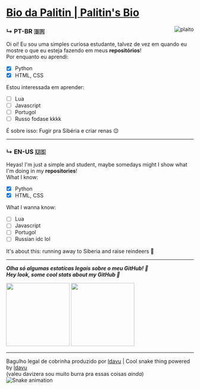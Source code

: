 # [Bio da Palitin | Palitin's Bio]("https://github.com/Palitin")
<div>
    <img align="right" alt="plaito" src="https://cdn.discordapp.com/emojis/859088644942069790.gif?v=1">
</div>

### ↳ PT-BR  🇧🇷
Oi oi! Eu sou uma simples curiosa estudante, talvez de vez em quando eu mostre o que eu esteja fazendo em meus **repositórios**!  
Por enquanto eu aprendi:
 - [x] Python
 - [x] HTML, CSS  

Estou interessada em aprender:
 - [ ] Lua
 - [ ] Javascript
 - [ ] Portugol
 - [ ] Russo fodase kkkk

É sobre isso: Fugir pra Sibéria e criar renas 😌

---

### ↳ EN-US  🇺🇸
Heyas! I'm just a simple and student, maybe somedays might I show what I'm doing in my **repositories**!  
What I know:
 - [x] Python
 - [x] HTML, CSS

What I wanna know:
 - [ ] Lua
 - [ ] Javascript
 - [ ] Portugol
 - [ ] Russian idc lol

It's about this: running away to Siberia and raise reindeers 🛐

---

***Olha só algumas estatícas legais sobre o meu GitHub! :eyes:***  
***Hey look, some cool stats about my GitHub 👀***

<div>
  <img height="170em" src="https://github-readme-stats.vercel.app/api/top-langs/?username=Palitin&layout=compact&langs_count=7&theme=cobalt"/>
  <img height="170em" src="https://github-readme-stats.vercel.app/api?username=Palitin&show_icons=true&theme=cobalt&include_all_commits=true&count_private=true"/>
</div>

---

Bagulho legal de cobrinha produzido por [ldavu](davu) | Cool snake thing powered by [ldavu](davu)   
(valeu davizera sou muito burra pra essas coisas *ainda*)  
![Snake animation](https://github.com/Palitin/Palitin/blob/output/github-contribution-grid-snake.svg)

[repos]: https://github.com/Palitin?tab=repositories "my repositories | meus repositórios"
[davu]: https://github.com/ldavu "davu's link | link do davu"
